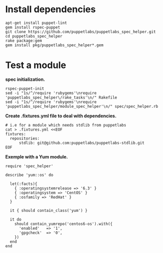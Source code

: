 Install dependencies
====================

    apt-get install puppet-lint
    gem install rspec-puppet
    git clone https://github.com/puppetlabs/puppetlabs_spec_helper.git
    cd puppetlabs_spec_helper
    rake package:gem
    gem install pkg/puppetlabs_spec_helper*.gem

Test a module
=============

**spec initialization.**

    rspec-puppet-init
    sed -i "1s/^/require 'rubygems'\nrequire 'puppetlabs_spec_helper\/rake_tasks'\n/" Rakefile
    sed -i "1s/^/require 'rubygems'\nrequire 'puppetlabs_spec_helper/module_spec_helper'\n/" spec/spec_helper.rb

**Create .fixtures.yml file to deal with dependencies.**

    # i.e for a module which needs stdlib from puppetlabs
    cat > .fixtures.yml <<EOF
    fixtures:
      repositories:
          stdlib: git@github.com:puppetlabs/puppetlabs-stdlib.git
    EOF

**Exemple with a Yum module.**

    require 'spec_helper'

    describe 'yum::os' do

      let(:facts){
        { :operatingsystemrelease => '6.3' }
        { :operatingsystem => 'CentOS' }
        { :osfamily => 'RedHat' }
      }

      it { should contain_class('yum') }

      it do
        should contain_yumrepo('centos6-os').with({
          'enabled'   => '1',
          'gpgcheck'  => '0',
        })
      end
    end
